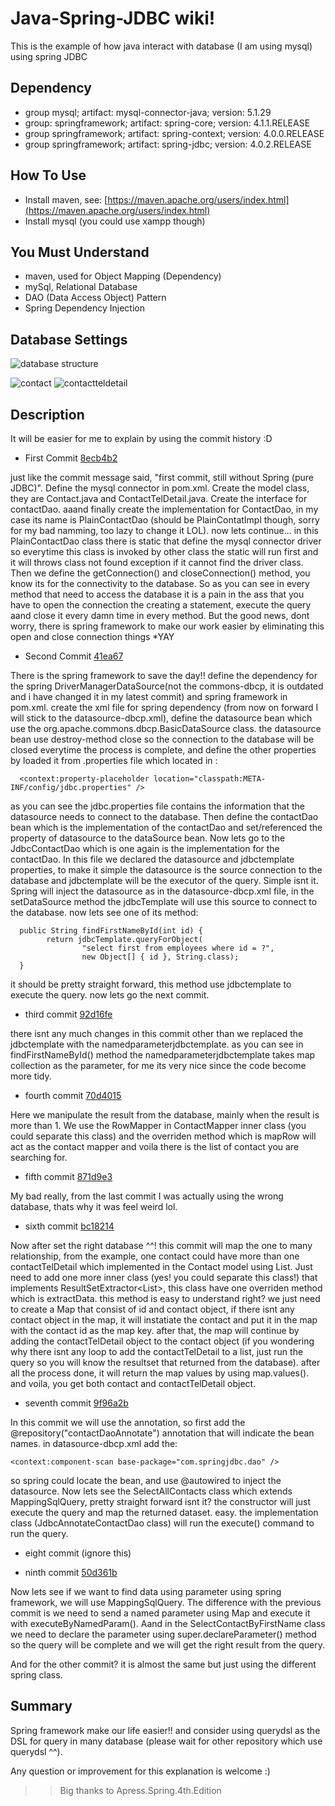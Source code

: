 # Java-Spring-JDBC wiki!
This is the example of how java interact with database (I am using mysql) using spring JDBC

## Dependency
* group mysql; artifact: mysql-connector-java; version: 5.1.29
* group: springframework; artifact: spring-core; version: 4.1.1.RELEASE
* group springframework; artifact: spring-context; version: 4.0.0.RELEASE
* group springframework; artifact: spring-jdbc; version: 4.0.2.RELEASE

## How To Use
* Install maven, see: [https://maven.apache.org/users/index.html](https://maven.apache.org/users/index.html)
* Install mysql (you could use xampp though)

## You Must Understand
* maven, used for Object Mapping (Dependency)
* mySql, Relational Database
* DAO (Data Access Object) Pattern
* Spring Dependency Injection

## Database Settings

![database structure](https://cloud.githubusercontent.com/assets/11399839/9414014/98fbc292-485f-11e5-9adf-f730242a6dd2.PNG)

![contact](https://cloud.githubusercontent.com/assets/11399839/9414079/fb5a1fc4-485f-11e5-995b-47b2511c973e.PNG)
![contactteldetail](https://cloud.githubusercontent.com/assets/11399839/9414080/fba9c83a-485f-11e5-9bb4-1b27549cdfc2.PNG)

## Description
It will be easier for me to explain by using the commit history :D
* First Commit [8ecb4b2](https://github.com/afbrilian/Java-Spring-JDBC/commit/8ecb4b258d91d247d2cfcadd49cc304606901b96)

just like the commit message said, "first commit, still without Spring (pure JDBC)". Define the mysql connector in pom.xml.
Create the model class, they are Contact.java and ContactTelDetail.java. Create the interface for contactDao. aaand finally create the implementation for ContactDao, in my case its name is PlainContactDao (should be PlainContatImpl though, sorry for my bad namming, too lazy to change it LOL).
now lets continue... in this PlainContactDao class there is static that define the mysql connector driver so everytime this class is invoked by other class the static will run first and it will throws class not found exception if it cannot find the driver class.
Then we define the getConnection() and closeConnection() method, you know its for the connectivity to the database.
So as you can see in every method that need to access the database it is a pain in the ass that you have to open the connection the creating a statement, execute the query aand close it every damn time in every method.
But the good news, dont worry, there is spring framework to make our work easier by eliminating this open and close connection things *YAY

* Second Commit [41ea67](https://github.com/afbrilian/Java-Spring-JDBC/commit/41ea67dc3a6e3f879173f62c9961a7feae2fccbe)

There is the spring framework to save the day!! define the dependency for the spring DriverManagerDataSource(not the commons-dbcp, it is outdated and i have changed it in my latest commit) and spring framework in pom.xml.
create the xml file for spring dependency (from now on forward I will stick to the datasource-dbcp.xml), define the datasource bean which use the org.apache.commons.dbcp.BasicDataSource class.
the datasource bean use destroy-method close so the connection to the database will be closed everytime the process is complete, and define the other properties by loaded it from .properties file which located in :
```
  <context:property-placeholder location="classpath:META-INF/config/jdbc.properties" />
```
as you can see the jdbc.properties file contains the information that the datasource needs to connect to the database.
Then define the contactDao bean which is the implementation of the contactDao and set/referenced the property of datasource to the dataSource bean.
Now lets go to the JdbcContactDao which is one again is the implementation for the contactDao. In this file we declared the datasource and jdbctemplate properties, to make it simple the datasource is the source connection to the database and jdbctemplate will be the executor of the query. Simple isnt it.
Spring will inject the datasource as in the datasource-dbcp.xml file, in the setDataSource method the jdbcTemplate will use this source to connect to the database.
now lets see one of its method:
```
  public String findFirstNameById(int id) {
		return jdbcTemplate.queryForObject(
				"select first from employees where id = ?",
				new Object[] { id }, String.class);
  }
```
it should be pretty straight forward, this method use jdbctemplate to execute the query.
now lets go the next commit.

* third commit [92d16fe](https://github.com/afbrilian/Java-Spring-JDBC/commit/92d16fe05d0f26b68caea5deaf8b3e929374a748)

there isnt any much changes in this commit other than we replaced the jdbctemplate with the namedparameterjdbctemplate. as you can see in findFirstNameById() method the namedparameterjdbctemplate takes map collection as the parameter, for me its very nice since the code become more tidy.

* fourth commit [70d4015](https://github.com/afbrilian/Java-Spring-JDBC/commit/70d40159014baeb5d760c01506abbac3cfa9d768)

Here we manipulate the result from the database, mainly when the result is more than 1. We use the RowMapper<T> in ContactMapper inner class (you could separate this class) and the overriden method which is mapRow will act as the contact mapper and voila there is the list of contact you are searching for.

* fifth commit [871d9e3](https://github.com/afbrilian/Java-Spring-JDBC/commit/871d9e36482e4a3c3bf97a7c01dba5da4c679739)

My bad really, from the last commit I was actually using the wrong database, thats why it was feel weird lol.

* sixth commit [bc18214](https://github.com/afbrilian/Java-Spring-JDBC/commit/bc182142cd268c9d420d122106acc97fff60df45)

Now after set the right database ^^! this commit will map the one to many relationship, from the example, one contact could have more than one contactTelDetail which implemented in the Contact model using List.
Just need to add one more inner class (yes! you could separate this class!) that implements ResultSetExtractor<List<T>>, this class have one overriden method which is extractData.
this method is easy to understand right? we just need to create a Map that consist of id and contact object, if there isnt any contact object in the map, it will instatiate the contact and put it in the map with the contact id as the map key.
after that, the map will continue by adding the contactTelDetail object to the contact object (if you wondering why there isnt any loop to add the contactTelDetail to a list, just run the query so you will know the resultset that returned from the database).
after all the process done, it will return the map values by using map.values(). and voila, you get both contact and contactTelDetail object.

* seventh commit [9f96a2b](https://github.com/afbrilian/Java-Spring-JDBC/commit/9f96a2bedf6f777e2961d965c5dd0c07406fb832)

In this commit we will use the annotation, so first add the @repository("contactDaoAnnotate") annotation that will indicate the bean names. in datasource-dbcp.xml add the:
```
<context:component-scan base-package="com.springjdbc.dao" />
```
so spring could locate the bean, and use @autowired to inject the datasource. Now lets see the SelectAllContacts class which extends MappingSqlQuery<T>, pretty straight forward isnt it? the constructor will just execute the query and map the returned dataset. easy.
the implementation class (JdbcAnnotateContactDao class) will run the execute() command to run the query.

* eight commit (ignore this)

* ninth commit [50d361b](https://github.com/afbrilian/Java-Spring-JDBC/commit/50d361bf0c82be354e9352c34e079e4bf44410a2)

Now lets see if we want to find data using parameter using spring framework, we will use MappingSqlQuery<T>.
The difference with the previous commit is we need to send a named parameter using Map and execute it with executeByNamedParam().
Aand in the SelectContactByFirstName class we need to declare the parameter using super.declareParameter() method so the query will be complete and we will get the right result from the query.

And for the other commit? it is almost the same but just using the different spring class.

## Summary
Spring framework make our life easier!! and consider using querydsl as the DSL for query in many database (please wait for other repository which use querydsl ^^).

Any question or improvement for this explanation is welcome :)
>> Big thanks to Apress.Spring.4th.Edition
